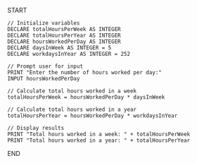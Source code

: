 START

    // Initialize variables
    DECLARE totalHoursPerWeek AS INTEGER
    DECLARE totalHoursPerYear AS INTEGER
    DECLARE hoursWorkedPerDay AS INTEGER
    DECLARE daysInWeek AS INTEGER = 5
    DECLARE workdaysInYear AS INTEGER = 252

    // Prompt user for input
    PRINT "Enter the number of hours worked per day:"
    INPUT hoursWorkedPerDay

    // Calculate total hours worked in a week
    totalHoursPerWeek = hoursWorkedPerDay * daysInWeek

    // Calculate total hours worked in a year
    totalHoursPerYear = hoursWorkedPerDay * workdaysInYear

    // Display results
    PRINT "Total hours worked in a week: " + totalHoursPerWeek
    PRINT "Total hours worked in a year: " + totalHoursPerYear

END 
